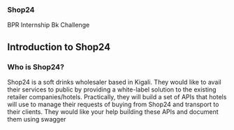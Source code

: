 ### Shop24
BPR Internship Bk Challenge

## Introduction to Shop24

### Who is Shop24?
Shop24 is a soft drinks wholesaler based in Kigali. They would like to avail their services to public by providing a white-label solution to the
existing retailer companies/hotels. Practically, they will build a set of APIs that hotels will use to manage their requests of buying from
Shop24 and transport to their clients. They would like your help building these APIs and document them using swagger
